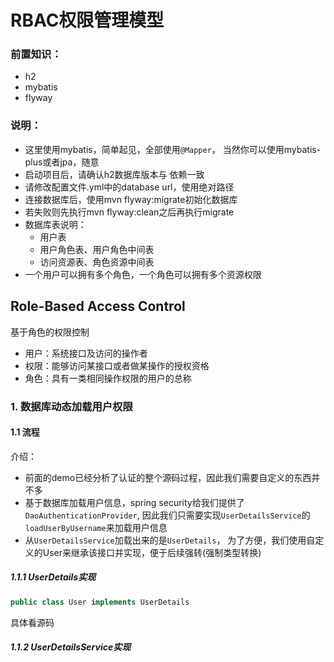 # RBAC权限管理模型

### 前置知识：

- h2
- mybatis
- flyway

### 说明： 
- 这里使用mybatis，简单起见，全部使用```@Mapper```，
当然你可以使用mybatis-plus或者jpa，随意
- 启动项目后，请确认h2数据库版本与 依赖一致
- 请修改配置文件.yml中的database url，使用绝对路径
- 连接数据库后，使用mvn flyway:migrate初始化数据库
- 若失败则先执行mvn flyway:clean之后再执行migrate
- 数据库表说明：
    - 用户表
    - 用户角色表、用户角色中间表
    - 访问资源表、角色资源中间表
- 一个用户可以拥有多个角色，一个角色可以拥有多个资源权限

## Role-Based Access Control

基于角色的权限控制

- 用户：系统接口及访问的操作者
- 权限：能够访问某接口或者做某操作的授权资格
- 角色：具有一类相同操作权限的用户的总称

### 1. 数据库动态加载用户权限

#### 1.1 流程

介绍：
- 前面的demo已经分析了认证的整个源码过程，因此我们需要自定义的东西并不多
- 基于数据库加载用户信息，spring security给我们提供了```DaoAuthenticationProvider```,
因此我们只需要实现```UserDetailsService```的```loadUserByUsername```来加载用户信息
- 从```UserDetailsService```加载出来的是```UserDetails```，
为了方便，我们使用自定义的User来继承该接口并实现，便于后续强转(强制类型转换)

##### 1.1.1 UserDetails实现
```java
public class User implements UserDetails
```
具体看源码
##### 1.1.2 UserDetailsService实现